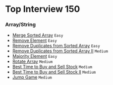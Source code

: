 # Top Interview 150
### Array/String
- [Merge Sorted Array](https://leetcode.com/problems/merge-sorted-array/) `Easy`
- [Remove Element](https://leetcode.com/problems/remove-duplicates-from-sorted-array/) `Easy`
- [Remove Duplicates from Sorted Array](https://leetcode.com/problems/remove-duplicates-from-sorted-array/) `Easy`
- [Remove Duplicates from Sorted Array II](https://leetcode.com/problems/remove-duplicates-from-sorted-array-ii/) `Medium`
- [Majority Element](https://leetcode.com/problems/majority-element/) `Easy`
- [Rotate Array](https://leetcode.com/problems/rotate-array/) `Medium`
- [Best Time to Buy and Sell Stock](https://leetcode.com/problems/best-time-to-buy-and-sell-stock/) `Medium`
- [Best Time to Buy and Sell Stock II](https://leetcode.com/problems/best-time-to-buy-and-sell-stock-ii/) `Medium`
- [Jump Game](https://leetcode.com/problems/jump-game/) `Medium`
